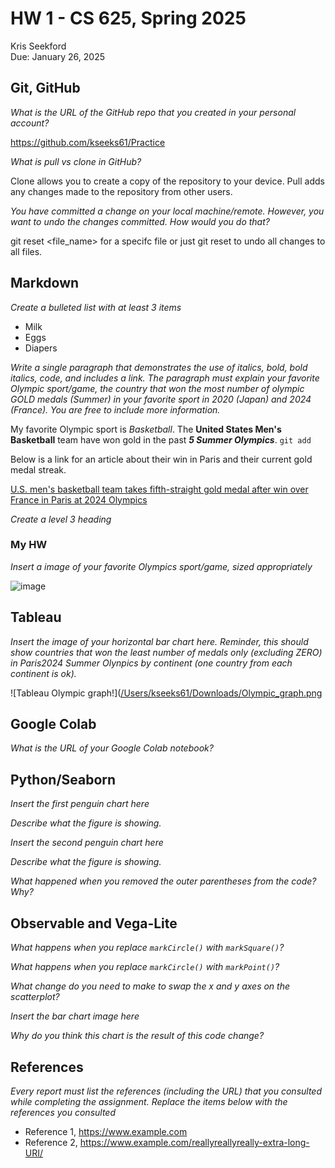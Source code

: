 # HW 1 - CS 625, Spring 2025

Kris Seekford  
Due: January 26, 2025

## Git, GitHub

*What is the URL of the GitHub repo that you created in your personal account?*
  
https://github.com/kseeks61/Practice

*What is pull vs clone in GitHub?*
   
Clone allows you to create a copy of the repository to your device. Pull adds any changes made to the repository from other users.

*You have committed a change on your local machine/remote. However, you want to undo the changes committed. How would you do that?*

git reset <file_name> for a specifc file or just git reset to undo all changes to all files.
## Markdown

*Create a bulleted list with at least 3 items*

- Milk
- Eggs
- Diapers

*Write a single paragraph that demonstrates the use of italics, bold, bold italics, code, and includes a link. The paragraph must explain your favorite Olympic sport/game, the country that won the most number of olympic GOLD medals (Summer) in your favorite sport in 2020 (Japan) and 2024 (France). You are free to include more information.*

My favorite Olympic sport is *Basketball*. The **United States Men's Basketball** team have won gold in the past ***5 Summer Olympics***. `git add`

Below is a link for an article about their win in Paris and their current gold medal streak.

[U.S. men's basketball team takes fifth-straight gold medal after win over France in Paris at 2024 Olympics](https://www.nbcnewyork.com/paris-2024-summer-olympics/us-mens-basketball-gold-medal-wins-over-france-paris-olympics-steph-curry-kevin-durant-lebron-james/5692935/#:~:text=The%20United%20States%20has%20won,golds%20in%20a%20team%20sport.)

*Create a level 3 heading*

### My HW

*Insert a image of your favorite Olympics sport/game, sized appropriately*

![image](https://github.com/user-attachments/assets/b4a4740b-10b2-41be-bc7d-04b385caf13e)


## Tableau

*Insert the image of your horizontal bar chart here. Reminder, this should show countries that won the least number of medals only (excluding ZERO) in Paris2024 Summer Olynpics by continent (one country from each continent is ok).*

![Tableau Olympic graph!]([/Users/kseeks61/Downloads/Olympic_graph.png](https://github.com/kseeks61/Practice/blob/main/Olympic_graph.png)

## Google Colab

*What is the URL of your Google Colab notebook?*

## Python/Seaborn

*Insert the first penguin chart here*

*Describe what the figure is showing.*

*Insert the second penguin chart here*

*Describe what the figure is showing.*

*What happened when you removed the outer parentheses from the code? Why?*

## Observable and Vega-Lite

*What happens when you replace `markCircle()` with `markSquare()`?*

*What happens when you replace `markCircle()` with `markPoint()`?*

*What change do you need to make to swap the x and y axes on the scatterplot?*

*Insert the bar chart image here*

*Why do you think this chart is the result of this code change?*

## References

*Every report must list the references (including the URL) that you consulted while completing the assignment. Replace the items below with the references you consulted*

* Reference 1, <https://www.example.com>
* Reference 2, <https://www.example.com/reallyreallyreally-extra-long-URI/>
